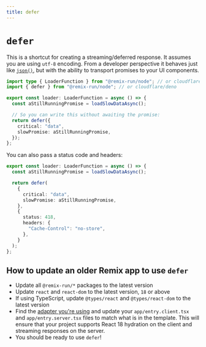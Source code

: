 ```yaml
---
title: defer
---
```


# `defer`

This is a shortcut for creating a streaming/deferred response. It assumes you are using `utf-8` encoding. From a developer perspective it behaves just like [`json()`][json], but with the ability to transport promises to your UI components.

```ts lines=[2,5,10]
import type { LoaderFunction } from "@remix-run/node"; // or cloudflare/deno
import { defer } from "@remix-run/node"; // or cloudflare/deno

export const loader: LoaderFunction = async () => {
  const aStillRunningPromise = loadSlowDataAsync();

  // So you can write this without awaiting the promise:
  return defer({
    critical: "data",
    slowPromise: aStillRunningPromise,
  });
};
```

You can also pass a status code and headers:

```ts lines=[9-14]
export const loader: LoaderFunction = async () => {
  const aStillRunningPromise = loadSlowDataAsync();

  return defer(
    {
      critical: "data",
      slowPromise: aStillRunningPromise,
    },
    {
      status: 418,
      headers: {
        "Cache-Control": "no-store",
      },
    }
  );
};
```

## How to update an older Remix app to use `defer`

- Update all `@remix-run/*` packages to the latest version
- Update `react` and `react-dom` to the latest version, `18` or above
- If using TypeScript, update `@types/react` and `@types/react-dom` to the latest version
- Find the [adapter you're using](https://github.com/remix-run/remix/tree/dev/templates) and update your `app/entry.client.tsx` and `app/entry.server.tsx` files to match what is in the template. This will ensure that your project supports React 18 hydration on the client and streaming responses on the server.
- You should be ready to use `defer`!

[json]: ./json
